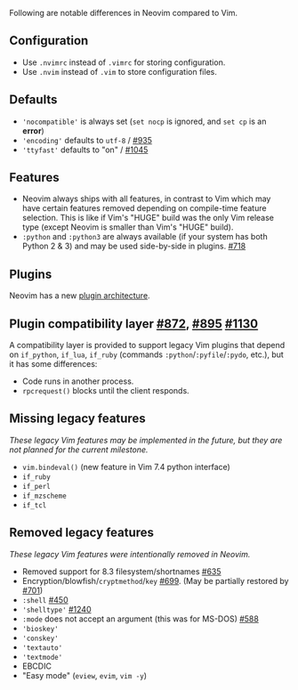 Following are notable differences in Neovim compared to Vim.

## Configuration
* Use `.nvimrc` instead of `.vimrc` for storing configuration.
* Use `.nvim` instead of `.vim` to store configuration files.

## Defaults

* `'nocompatible'` is always set (`set nocp` is ignored, and `set cp` is an **error**)
* `'encoding'` defaults to `utf-8` / [#935](https://github.com/neovim/neovim/pull/935)
* `'ttyfast'` defaults to "on" / [#1045](https://github.com/neovim/neovim/issues/1045)

## Features

* Neovim always ships with all features, in contrast to Vim which may have certain features removed depending on compile-time feature selection. This is like if Vim's "HUGE" build was the only Vim release type (except Neovim is smaller than Vim's "HUGE" build).
* `:python` and `:python3` are always available (if your system has both Python 2 & 3) and may be used side-by-side in plugins. [#718](https://github.com/neovim/neovim/issues/718#issuecomment-47589739)

## Plugins

Neovim has a new [plugin architecture](Plugin-UI-architecture).

## Plugin compatibility layer [#872](https://github.com/neovim/neovim/pull/872), [#895](https://github.com/neovim/neovim/pull/895) [#1130](https://github.com/neovim/neovim/pull/1130)

A compatibility layer is provided to support legacy Vim plugins that depend on
`if_python`, `if_lua`, `if_ruby` (commands `:python`/`:pyfile`/`:pydo`, etc.), but it has some differences:

- Code runs in another process.
- `rpcrequest()` blocks until the client responds.

## Missing legacy features

*These legacy Vim features may be implemented in the future, but they are not planned for the current milestone.*

* `vim.bindeval()` (new feature in Vim 7.4 python interface)
* `if_ruby`
* `if_perl`
* `if_mzscheme`
* `if_tcl`

## Removed legacy features

*These legacy Vim features were intentionally removed in Neovim.*

* Removed support for 8.3 filesystem/shortnames [#635](https://github.com/neovim/neovim/pull/635)
* Encryption/blowfish/`cryptmethod`/`key` [#699](https://github.com/neovim/neovim/pull/699). (May be partially restored by [#701](https://github.com/neovim/neovim/issues/701))
* `:shell` [#450](https://github.com/neovim/neovim/pull/450)
* `'shelltype'` [#1240](https://github.com/neovim/neovim/pull/1240)
* `:mode` does not accept an argument (this was for MS-DOS) [#588](https://github.com/neovim/neovim/pull/588)
* `'bioskey'`
* `'conskey'`
* `'textauto'`
* `'textmode'`
* EBCDIC
* "Easy mode" (`eview`, `evim`, `vim -y`)